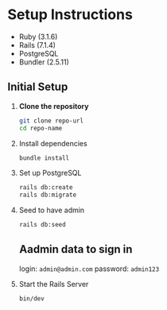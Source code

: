 # Setup Instructions

- Ruby (3.1.6)
- Rails (7.1.4)
- PostgreSQL
- Bundler (2.5.11)

## Initial Setup

1. **Clone the repository**
   ```bash
   git clone repo-url
   cd repo-name
   ```
2. Install dependencies
   ```bash
   bundle install
   ```
3. Set up PostgreSQL
   ```bash
   rails db:create
   rails db:migrate
   ```
4. Seed to have admin
   ```bash
   rails db:seed
   ```
   
   ## Aadmin data to sign in

   login: ```admin@admin.com```
   password: ```admin123```
   
6. Start the Rails Server
   ```bash
   bin/dev
   ```
